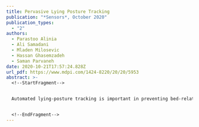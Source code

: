```yaml
---
title: Pervasive Lying Posture Tracking
publication: "*Sensors*, October 2020"
publication_types:
  - "2"
authors:
  - Parastoo Alinia
  - Ali Samadani
  - Mladen Milosevic
  - Hassan Ghasemzadeh
  - Saman Parvaneh
date: 2020-10-21T17:57:24.828Z
url_pdf: https://www.mdpi.com/1424-8220/20/20/5953
abstract: >-
  <!--StartFragment-->


  Automated lying-posture tracking is important in preventing bed-related disorders, such as pressure injuries, sleep apnea, and lower-back pain. Prior research studied in-bed lying posture tracking using sensors of different modalities (e.g., accelerometer and pressure sensors). However, there remain significant gaps in research regarding how to design efficient in-bed lying posture tracking systems. These gaps can be articulated through several research questions, as follows. First, can we design a single-sensor, pervasive, and inexpensive system that can accurately detect lying postures? Second, what computational models are most effective in the accurate detection of lying postures? Finally, what physical configuration of the sensor system is most effective for lying posture tracking? To answer these important research questions, in this article we propose a comprehensive approach for designing a sensor system that uses a single accelerometer along with machine learning algorithms for in-bed lying posture classification. We design two categories of machine learning algorithms based on deep learning and traditional classification with handcrafted features to detect lying postures. We also investigate what wearing sites are the most effective in the accurate detection of lying postures. We extensively evaluate the performance of the proposed algorithms on nine different body locations and four human lying postures using two datasets. Our results show that a system with a single accelerometer can be used with either deep learning or traditional classifiers to accurately detect lying postures. The best models in our approach achieve an F1 score that ranges from 95.2% to 97.8% with a coefficient of variation from 0.03 to 0.05. The results also identify the thighs and chest as the most salient body sites for lying posture tracking. Our findings in this article suggest that, because accelerometers are ubiquitous and inexpensive sensors, they can be a viable source of information for pervasive monitoring of in-bed postures.


  <!--EndFragment-->
---
```

